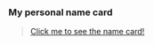 ### My personal name card
> [Click me to see the name card!](https://tejungchou.github.io/Namecard/)
